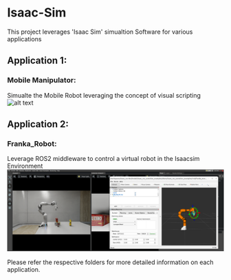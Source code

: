 # Isaac-Sim

This project leverages 'Isaac Sim' simualtion Software for various applications

## Application 1:

### Mobile Manipulator: 

Simualte the Mobile Robot leveraging the concept of visual scripting
![alt text](<Mobile_Manipulator/images/capture.2024-08-26 13.29.50.png>)

## Application 2:

### Franka_Robot:

Leverage ROS2 middleware to control a virtual robot in the Isaacsim Environment
![alt text](<Franka_Robot/images/Screenshot from 2024-08-26 16-07-06.png>)

Please refer the respective folders for more detailed information on each application.
